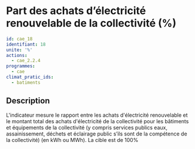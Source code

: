 # Part des achats d’électricité renouvelable de la collectivité (%)
```yaml
id: cae_18
identifiant: 18
unite: '%'
actions:
  - cae_2.2.4
programmes:
  - cae
climat_pratic_ids:
  - batiments
```
## Description
L'indicateur mesure le rapport entre les achats d'électricité renouvelable et le montant total des achats d'électricité de la collectivité pour les bâtiments et équipements de la collectivité (y compris services publics eaux, assainissement, déchets et éclairage public s’ils sont de la compétence de la collectivité) (en kWh ou MWh). La cible est de 100%





